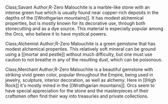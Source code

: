 Class;Savant Author;R-Zero
Malouchite is a marble-like stone with an intense green hue which is usually found near copper-rich deposits in the depths of the [[Wrothgarian mountains]]. It has modest alchemical properties, but is mostly known for its decorative use, through both stonecutting and as a dye source. This material is especially popular among the Orcs, who believe it to have mystical powers.

Class;Alchemist Author;R-Zero
Malouchite is a green gemstone that has modest alchemical properties. This relatively soft mineral can be ground using a [[mortar and pestle]] without much difficulty, but one must use caution to not breathe in any of the resulting dust, which can be poisonous.

Class;Merchant Author;R-Zero
Malouchite is a beautiful gemstone with striking vivid green color, popular throughout the Empire, being used in jewelry, sculpture, interior decoration, as well as alchemy. Here in [[High Rock]] it's mostly mined in the [[Wrothgarian mountains]]. Orcs seem to have special appreciation for the stone and the masterpieces of their craftsmen often find their way into treasuries and private collections.